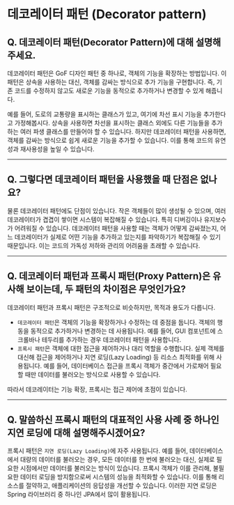 # 데코레이터 패턴 (Decorator pattern)

## Q. 데코레이터 패턴(Decorator Pattern)에 대해 설명해주세요.

데코레이터 패턴은 GoF 디자인 패턴 중 하나로, 객체의 기능을 확장하는 방법입니다. 이 패턴은 상속을 사용하는 대신, 객체를 감싸는 방식으로 추가 기능을 구현합니다. 즉, 기존 코드를 수정하지 않고도 새로운 기능을 동적으로 추가하거나 변경할 수 있게 해줍니다.

예를 들어, 도로의 교통량을 표시하는 클래스가 있고, 여기에 차선 표시 기능을 추가한다고 가정해봅시다. 상속을 사용하면 차선을 표시하는 클래스 외에도 다른 기능들을 추가하는 여러 파생 클래스를 만들어야 할 수 있습니다. 하지만 데코레이터 패턴을 사용하면, 객체를 감싸는 방식으로 쉽게 새로운 기능을 추가할 수 있습니다. 이를 통해 코드의 유연성과 재사용성을 높일 수 있습니다.

***

## Q. 그렇다면 데코레이터 패턴을 사용했을 때 단점은 없나요?

물론 데코레이터 패턴에도 단점이 있습니다. 작은 객체들이 많이 생성될 수 있으며, 여러 데코레이터가 겹겹이 쌓이면 시스템이 복잡해질 수 있습니다. 특히 디버깅이나 유지보수가 어려워질 수 있습니다. 데코레이터 패턴을 사용할 때는 객체가 어떻게 감싸졌는지, 어느 데코레이터가 실제로 어떤 기능을 추가하고 있는지를 파악하기가 복잡해질 수 있기 때문입니다. 이는 코드의 가독성 저하와 관리의 어려움을 초래할 수 있습니다.

***

## Q. 데코레이터 패턴과 프록시 패턴(Proxy Pattern)은 유사해 보이는데, 두 패턴의 차이점은 무엇인가요?

데코레이터 패턴과 프록시 패턴은 구조적으로 비슷하지만, 목적과 용도가 다릅니다.

* `데코레이터 패턴`은 객체의 기능을 확장하거나 수정하는 데 중점을 둡니다. 객체의 행동을 동적으로 추가하거나 변경하는 데 사용됩니다. 예를 들어, GUI 컴포넌트에 스크롤바나 테두리를 추가하는 경우 데코레이터 패턴을 사용합니다.
* `프록시 패턴`은 객체에 대한 접근을 제어하거나 대리 역할을 수행합니다. 실제 객체를 대신해 접근을 제어하거나 지연 로딩(Lazy Loading) 등 리소스 최적화를 위해 사용됩니다. 예를 들어, 데이터베이스 접근을 프록시 객체가 중간에서 가로채어 필요할 때만 데이터를 불러오는 방식으로 사용할 수 있습니다.

따라서 데코레이터는 기능 확장, 프록시는 접근 제어에 초점이 있습니다.

***

## Q. 말씀하신 프록시 패턴의 대표적인 사용 사례 중 하나인 지연 로딩에 대해 설명해주시겠어요?

프록시 패턴은 `지연 로딩(Lazy Loading)`에 자주 사용됩니다. 예를 들어, 데이터베이스에서 대량의 데이터를 불러오는 경우, 모든 데이터를 한 번에 불러오는 대신, 실제로 필요한 시점에서만 데이터를 불러오는 방식이 있습니다. 프록시 객체가 이를 관리해, 불필요한 데이터 로딩을 방지함으로써 시스템의 성능을 최적화할 수 있습니다. 이를 통해 리소스를 절약하고, 애플리케이션의 응답성을 개선할 수 있습니다. 이러한 지연 로딩은 Spring 라이브러리 중 하나인 JPA에서 많이 활용됩니다.
